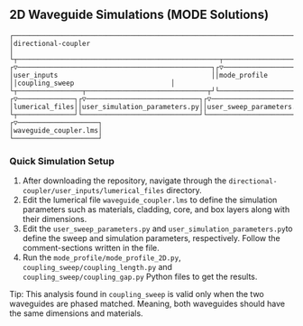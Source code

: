 ## 2D Waveguide Simulations (MODE Solutions)

    ┌──────────────────────────────────────────────────────────────────────────────┐                                                   
    │directional-coupler                                                           │                                                   
    └┬──────────────────────────────────────────────────┬─────────────────────────┬┘                                                   
    ┌▽────────────────────────────────────────────────┐┌▽───────────────────────┐┌▽─────────────────────────────────────┐              
    │user_inputs                                      ││mode_profile            ││coupling_sweep                        │              
    └┬────────────────┬──────────────────────────────┬┘└───────────────────────┬┘└─────────────────┬───────────────────┬┘              
    ┌▽──────────────┐┌▽────────────────────────────┐┌▽───────────────────────┐┌▽─────────────────┐┌▽─────────────────┐┌▽──────────────┐
    │lumerical_files││user_simulation_parameters.py││user_sweep_parameters.py││mode_profile_2D.py││coupling_length.py││coupling_gap.py│
    └┬──────────────┘└─────────────────────────────┘└────────────────────────┘└──────────────────┘└──────────────────┘└───────────────┘
    ┌▽────────────────────┐                                                                                                            
    │waveguide_coupler.lms│                                                                                                            
    └─────────────────────┘                                                                                                            

### Quick Simulation Setup

1. After downloading the repository, navigate through the `directional-coupler/user_inputs/lumerical_files` directory.
2. Edit the lumerical file `waveguide_coupler.lms` to define the simulation parameters such as materials, cladding, core, and box layers along with their dimensions. 
3. Edit the `user_sweep_parameters.py` and `user_simulation_parameters.py`to define the sweep and simulation parameters, respectively. Follow the comment-sections written in the file.
4. Run the `mode_profile/mode_profile_2D.py`, `coupling_sweep/coupling_length.py` and `coupling_sweep/coupling_gap.py` Python files to get the results.

Tip: This analysis found in `coupling_sweep` is valid only when the two waveguides are phased matched. Meaning, both waveguides should have the same dimensions and materials.
